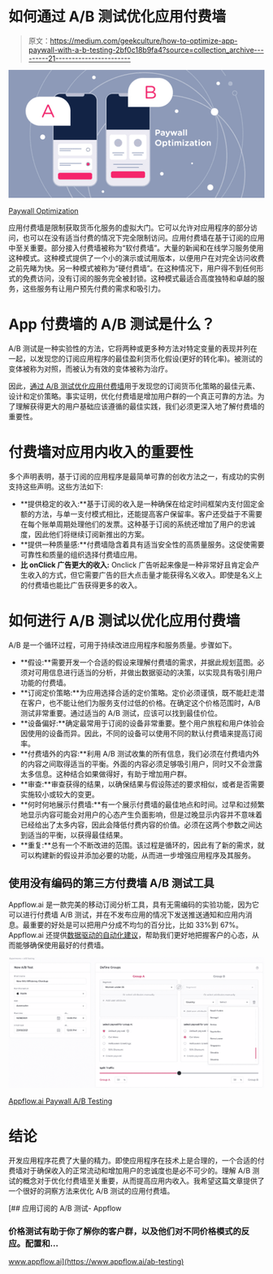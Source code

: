 # 如何通过 A/B 测试优化应用付费墙

> 原文：<https://medium.com/geekculture/how-to-optimize-app-paywall-with-a-b-testing-2bf0c18b9fa4?source=collection_archive---------21----------------------->

![](img/8888f3134a596e1a8e23029f25be2c8e.png)

[Paywall Optimization](https://www.appflow.ai/blog/how-to-optimize-app-paywall-with-a-b-testing)

应用付费墙是限制获取货币化服务的虚拟大门。它可以允许对应用程序的部分访问，也可以在没有适当付费的情况下完全限制访问。应用付费墙在基于订阅的应用中至关重要。部分接入付费墙被称为“软付费墙”。大量的新闻和在线学习服务使用这种模式。这种模式提供了一个小的演示或试用版本，以便用户在对完全访问收费之前先睹为快。另一种模式被称为“硬付费墙”。在这种情况下，用户得不到任何形式的免费访问，没有订阅的服务完全被封锁。这种模式最适合高度独特和卓越的服务，这些服务有让用户预先付费的需求和吸引力。

# App 付费墙的 A/B 测试是什么？

A/B 测试是一种实验性的方法，它将两种或更多种方法对特定变量的表现并列在一起，以发现您的订阅应用程序的最佳盈利货币化假设(更好的转化率)。被测试的变体被称为对照，而被认为有效的变体被称为治疗。

因此，[通过 A/B 测试优化应用付费墙](https://www.appflow.ai/blog/paywall-optimization-strategies)用于发现您的订阅货币化策略的最佳元素、设计和定价策略。事实证明，优化付费墙是增加用户群的一个真正可靠的方法。为了理解获得更大的用户基础应该遵循的最佳实践，我们必须更深入地了解付费墙的重要性。

# 付费墙对应用内收入的重要性

多个声明表明，基于订阅的应用程序是最简单可靠的创收方法之一，有成功的实例支持这些声明。这些方法如下:

*   **提供稳定的收入:**基于订阅的收入是一种确保在给定时间框架内支付固定金额的方法，与单一支付模式相比，还能提高客户保留率。客户还受益于不需要在每个账单周期处理他们的发票。这种基于订阅的系统还增加了用户的忠诚度，因此他们将继续订阅新推出的方案。
*   **提供一种质量感:**付费墙隐含着具有适当安全性的高质量服务。这促使需要可靠性和质量的组织选择付费墙应用。
*   **比 onClick 广告更大的收入:** Onclick 广告听起来像是一种非常好且肯定会产生收入的方式，但它需要广告的巨大点击量才能获得名义收入。即使是名义上的付费墙也能比广告获得更多的收入。

# 如何进行 A/B 测试以优化应用付费墙

A/B 是一个循环过程，可用于持续改进应用程序和服务质量。步骤如下。

*   **假设:**需要开发一个合适的假设来理解付费墙的需求，并据此规划蓝图。必须对可用信息进行适当的分析，并做出数据驱动的决策，以实现具有吸引用户功能的付费墙。
*   **订阅定价策略:**为应用选择合适的定价策略。定价必须谨慎，既不能赶走潜在客户，也不能让他们为服务支付过低的价格。在确定这个价格范围时，A/B 测试非常重要。通过适当的 A/B 测试，应该可以找到最佳价位。
*   **设备偏好:**确定最常用于订阅的设备非常重要。整个用户旅程和用户体验会因使用的设备而异。因此，不同的设备可以使用不同的默认付费墙来提高订阅率。
*   **付费墙外的内容:**利用 A/B 测试收集的所有信息，我们必须在付费墙内外的内容之间取得适当的平衡。外面的内容必须足够吸引用户，同时又不会泄露太多信息。这种结合如果做得好，有助于增加用户群。
*   **审查:**审查获得的结果，以确保结果与假设陈述的要求相似，或者是否需要实施较小或较大的变更。
*   **何时何地展示付费墙:**有一个展示付费墙的最佳地点和时间。过早和过频繁地显示内容可能会对用户的心态产生负面影响，但是过晚显示内容并不意味着已经给出了太多内容，因此会降低付费内容的价值。必须在这两个参数之间达到适当的平衡，以获得最佳结果。
*   **重复:**总有一个不断改进的范围。该过程是循环的，因此有了新的需求，就可以构建新的假设并添加必要的功能，从而进一步增强应用程序及其服务。

## **使用没有编码的第三方付费墙 A/B 测试工具**

Appflow.ai 是一款完美的移动订阅分析工具，具有无需编码的实验功能，因为它可以进行付费墙 A/B 测试，并在不发布应用的情况下发送推送通知和应用内消息。最重要的好处是可以把用户分成不均匀的百分比，比如 33%到 67%。Appflow.ai 还提供[数据驱动的自动化建议](https://www.appflow.ai/suggestions)，帮助我们更好地把握客户的心态，从而能够确保使用最好的付费墙。

![](img/34fbf3e1ff360d0c8343cba149207f62.png)

[Appflow.ai Paywall A/B Testing](https://www.appflow.ai/ab-testing)

# 结论

开发应用程序花费了大量的精力。即使应用程序在技术上是合理的，一个合适的付费墙对于确保收入的正常流动和增加用户的忠诚度也是必不可少的。理解 A/B 测试的概念对于优化付费墙至关重要，从而提高应用内收入。我希望这篇文章提供了一个很好的洞察方法来优化 A/B 测试的应用付费墙。

[](https://www.appflow.ai/ab-testing) [## 应用订阅的 A/B 测试- Appflow

### 价格测试有助于你了解你的客户群，以及他们对不同价格模式的反应。配置和…

www.appflow.ai](https://www.appflow.ai/ab-testing)